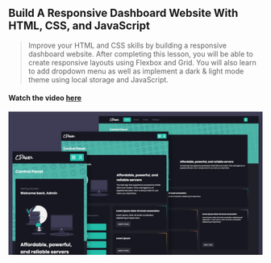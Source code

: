 ## Build A Responsive Dashboard Website With HTML, CSS, and JavaScript

> Improve your HTML and CSS skills by building a responsive dashboard website. After completing this lesson, you will be able to create responsive layouts using Flexbox and Grid. You will also learn to add dropdown menu as well as implement a dark & light mode theme using local storage and JavaScript. 

#### Watch the video [here](https://youtu.be/rkkxpGEYDFo)

![Project humbnail](./CPpanel.png)

